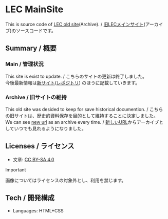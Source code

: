 # LEC MainSite
This is source code of [LEC old site][lec-main](Archive). / [旧LECメインサイト][lec-main](アーカイブ)のソースコードです。

## Summary / 概要
### Main / 管理状況
This site is exist to update. / こちらのサイトの更新は終了しました。<br />
今後最新情報は[新サイト](https://lemon73.gitlab.io "LEC公式サイト")([レポジトリ](https://gitlab.com/lemon73/lemon73.gitlab.io "LEC official site | GitLab"))
のほうに記載していきます。

### Archive / 旧サイトの維持
This old site was desided to keep for save historical documention. / こちらの旧サイトは、歴史的資料保存を目的として維持することに決定しました。<br />
We can see [new url][lec-main] as an archive every time. / [新しいURL][lec-main]からアーカイブとしていつでも見れるようになりました。<br />

[lec-main]: https://lemon73-computing.github.io/LEC-MainSite/ "LEC old site (Archive)"

## Licenses / ライセンス
- 文章: [CC BY-SA 4.0]

> [!IMPORTANT]
> 画像についてはライセンスの対象外とし、利用を禁じます。

[CC BY-SA 4.0]: https://creativecommons.org/licenses/by-sa/4.0/deed.ja "Creative Commons License BY-SA 4.0"

## Tech / 開発構成
- Languages: HTML+CSS
